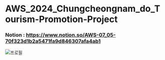 # AWS_2024_Chungcheongnam_do_Tourism-Promotion-Project

### Notion : https://www.notion.so/AWS-07_05-70f323d1b2a5471fa9d846307afa4ab1

![프로필](https://github.com/NICESONY/AWS_2024_Chungcheongnam_do_Tourism-Promotion-Project/assets/106459423/cf661580-5813-4b2d-9c21-b74023c7d6d1)
